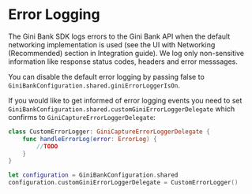 Error Logging
=============================

The Gini Bank SDK logs errors to the Gini Bank API when the default networking implementation is used (see the UI with Networking (Recommended) section in Integration guide). We log only non-sensitive information like response status codes, headers and error messsages.

You can disable the default error logging by passing false to `GiniBankConfiguration.shared.giniErrorLoggerIsOn`.

If you would like to get informed of error logging events you need to set `GiniBankConfiguration.shared.customGiniErrorLoggerDelegate` which confirms to `GiniCaptureErrorLoggerDelegate`:

```swift
class CustomErrorLogger: GiniCaptureErrorLoggerDelegate {
    func handleErrorLog(error: ErrorLog) {
        //TODO
    }
}

let configuration = GiniBankConfiguration.shared
configuration.customGiniErrorLoggerDelegate = CustomErrorLogger()
```
